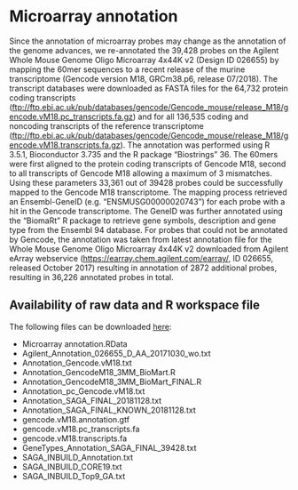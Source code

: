 # Microarray annotation

Since the annotation of microarray probes may change as the annotation of the genome advances, we re-annotated the 39,428 probes on the Agilent Whole Mouse Genome Oligo Microarray 4x44K v2 (Design ID 026655) by mapping the 60mer sequences to a recent release of the murine transcriptome (Gencode version M18, GRCm38.p6, release 07/2018). The transcript databases were downloaded as FASTA files for the 64,732 protein coding transcripts (ftp://ftp.ebi.ac.uk/pub/databases/gencode/Gencode_mouse/release_M18/gencode.vM18.pc_transcripts.fa.gz) and for all 136,535 coding and noncoding transcripts of the reference transcriptome (ftp://ftp.ebi.ac.uk/pub/databases/gencode/Gencode_mouse/release_M18/gencode.vM18.transcripts.fa.gz). The annotation was performed using R 3.5.1, Bioconductor 3.735 and the R package “Biostrings” 36.  The 60mers were first aligned to the protein coding transcripts of Gencode M18, second to all transcripts of Gencode M18 allowing a maximum of 3 mismatches. Using these parameters 33,361 out of 39428 probes could be successfully mapped to the Gencode M18 transcriptome. The mapping process retrieved an Ensembl-GeneID (e.g. “ENSMUSG00000020743”) for each probe with a hit in the Gencode transcriptome. The GeneID was further annotated using the “BiomaRt” R package to retrieve gene symbols, description and gene type from the Ensembl 94 database.  For probes that could not be annotated by Gencode, the annotation was taken from latest annotation file for the Whole Mouse Genome Oligo Microarray 4x44K v2 downloaded from Agilent eArray webservice (https://earray.chem.agilent.com/earray/, ID 026655, released October 2017) resulting in annotation of 2872 additional probes, resulting in 36,226 annotated probes in total.

## Availability of raw data and R workspace file

The following files can be downloaded [here](https://owncloud.gwdg.de/index.php/s/83axjKOt1JrviwS):
*	Microarray annotation.RData
*	Agilent_Annotation_026655_D_AA_20171030_wo.txt
*	Annotation_Gencode.vM18.txt
*	Annotation_GencodeM18_3MM_BioMart.R
*	Annotation_GencodeM18_3MM_BioMart_FINAL.R
*	Annotation_pc_Gencode.vM18.txt
*	Annotation_SAGA_FINAL_20181128.txt
*	Annotation_SAGA_FINAL_KNOWN_20181128.txt
*	gencode.vM18.annotation.gtf
*	gencode.vM18.pc_transcripts.fa
*	gencode.vM18.transcripts.fa
*	GeneTypes_Annotation_SAGA_FINAL_39428.txt
*	SAGA_INBUILD_Annotation.txt
*	SAGA_INBUILD_CORE19.txt
*	SAGA_INBUILD_Top9_GA.txt
